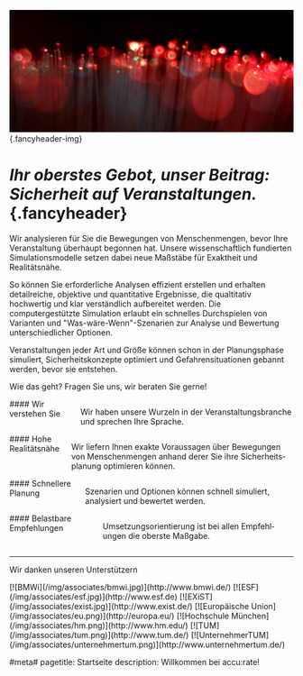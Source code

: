 ![](/img/accurate-bild-start.jpg) {.fancyheader-img}
# *Ihr oberstes Gebot, unser Beitrag: Sicherheit auf Veranstaltungen.* {.fancyheader}


Wir analysieren für Sie die Bewegungen von Menschenmengen, bevor Ihre Veranstaltung überhaupt begonnen hat. Unsere wissenschaftlich fundierten Simulationsmodelle setzen dabei neue Maßstäbe für Exaktheit und Realitätsnähe.

So können Sie erforderliche Analysen effizient erstellen und erhalten detailreiche, objektive und quantitative Ergebnisse, die qualtitativ hochwertig und klar verständlich aufbereitet werden. Die computergestützte Simulation erlaubt ein schnelles Durchspielen von Varianten und "Was-wäre-Wenn"-Szenarien zur Analyse und Bewertung unterschiedlicher Optionen.

Veranstaltungen jeder Art und Größe können schon in der Planungsphase simuliert, Sicherheitskonzepte optimiert und Gefahrensituationen gebannt werden, bevor sie entstehen.

Wie das geht? Fragen Sie uns, wir beraten Sie gerne!


<div class="startbox three columns alpha border" markdown="1">
#### Wir verstehen Sie

Wir haben unsere Wur&shy;zeln in der Ver&shy;an&shy;stal&shy;tungs&shy;bran&shy;che und sprechen Ihre Sprache.
</div>

<div class="startbox three columns border" markdown="1">
#### Hohe Realitätsnähe

Wir liefern Ihnen exakte Vor&shy;aus&shy;sa&shy;gen über Be&shy;we&shy;gung&shy;en von Men&shy;schen&shy;men&shy;gen an&shy;hand derer Sie ihre Sicher&shy;heits&shy;pla&shy;nung opti&shy;mieren können.
</div>

<div class="startbox three columns border" markdown="1">
#### Schnellere Planung

Szenarien und Optionen können schnell simuliert, analysiert und bewertet werden.
</div>

<div class="startbox three columns omega border" markdown="1">
#### Belastbare Empfehlungen

Um&shy;setz&shy;ungs&shy;orien&shy;tier&shy;ung ist bei allen Em&shy;pfehl&shy;ungen die oberste Maß&shy;gabe.
</div>

-----------

Wir danken unseren Unterstützern

<div class="associates-logos" markdown="1">
[![BMWi](/img/associates/bmwi.jpg)](http://www.bmwi.de/)
[![ESF](/img/associates/esf.jpg)](http://www.esf.de)
[![EXiST](/img/associates/exist.jpg)](http://www.exist.de/)
[![Europäische Union](/img/associates/eu.png)](http://europa.eu/)
[![Hochschule München](/img/associates/hm.png)](http://www.hm.edu/)
[![TUM](/img/associates/tum.png)](http://www.tum.de/)
[![UnternehmerTUM](/img/associates/unternehmertum.png)](http://www.unternehmertum.de/)
</div>

#meta#
pagetitle: Startseite
description: Willkommen bei accu:rate!
